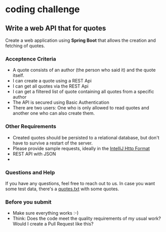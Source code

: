 # coding challenge

## Write a web API that for quotes

Create a web application using **Spring Boot** that allows the creation and fetching of quotes.

### Acceptence Criteria

- A quote consists of an author (the person who said it) and the quote itself. 
- I can create a quote using a REST Api 
- I can get all quotes via the REST Api
- I can get a filtered list of quote containing all quotes from a specific author
- The API is secured using Basic Authentication
- There are two users: One who is only allowed to read quotes and another one who can also create them. 

### Other Requirements

- Created quotes should be persisted to a relational database, but don't have to survive a restart of the server. 
- Please provide sample requests, ideally in the [IntelliJ Http Format](https://www.jetbrains.com/help/idea/http-client-in-product-code-editor.html#composing-http-requests)
- REST API with JSON
- 

### Questions and Help

If you have any questions, feel free to reach out to us. 
In case you want some test data, there's a [quotes.txt](/quotes.txt) with some quotes. 

### Before you submit

- Make sure everything works :-)
- Think: Does the code meet the quality requirements of my usual work? Would I create a Pull Request like this? 
